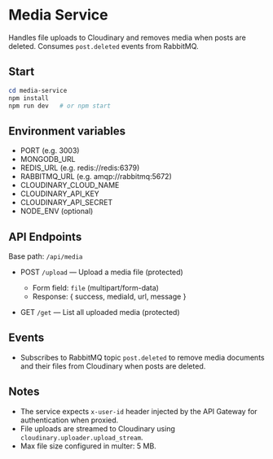 # Media Service

Handles file uploads to Cloudinary and removes media when posts are deleted. Consumes `post.deleted` events from RabbitMQ.

## Start

```powershell
cd media-service
npm install
npm run dev   # or npm start
```

## Environment variables

- PORT (e.g. 3003)
- MONGODB_URL
- REDIS_URL (e.g. redis://redis:6379)
- RABBITMQ_URL (e.g. amqp://rabbitmq:5672)
- CLOUDINARY_CLOUD_NAME
- CLOUDINARY_API_KEY
- CLOUDINARY_API_SECRET
- NODE_ENV (optional)

## API Endpoints

Base path: `/api/media`

- POST `/upload` — Upload a media file (protected)
  - Form field: `file` (multipart/form-data)
  - Response: { success, mediaId, url, message }

- GET `/get` — List all uploaded media (protected)

## Events

- Subscribes to RabbitMQ topic `post.deleted` to remove media documents and their files from Cloudinary when posts are deleted.

## Notes

- The service expects `x-user-id` header injected by the API Gateway for authentication when proxied.
- File uploads are streamed to Cloudinary using `cloudinary.uploader.upload_stream`.
- Max file size configured in multer: 5 MB.
